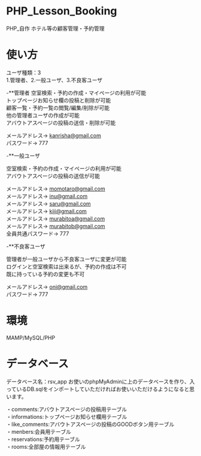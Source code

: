 # PHP_Lesson_Booking
PHP_自作 ホテル等の顧客管理・予約管理
# 使い方
ユーザ種類：3<br>
1.管理者、2.一般ユーザ、3.不良客ユーザ


-**管理者
  空室検索・予約の作成・マイページの利用が可能<br>
トップページお知らせ欄の投稿と削除が可能<br>
顧客一覧・予約一覧の閲覧/編集/削除が可能<br>
他の管理者ユーザの作成が可能<br>
アバウトアスページの投稿の送信・削除が可能<br>

メールアドレス→ kanrisha@gmail.com<br>
パスワード→ 777


-**一般ユーザ

空室検索・予約の作成・マイページの利用が可能<br>
アバウトアスページの投稿の送信が可能<br>

メールアドレス→ momotaro@gmail.com<br>
メールアドレス→ inu@gmail.com<br>
メールアドレス→ saru@gmail.com<br>
メールアドレス→ kiji@gmail.com<br>
メールアドレス→ murabitoa@gmail.com<br>
メールアドレス→ murabitob@gmail.com<br>
全員共通パスワード→ 777


-**不良客ユーザ

管理者が一般ユーザから不良客ユーザに変更が可能<br>
ログインと空室検索は出来るが、予約の作成は不可<br>
既に持っている予約の変更も不可<br>

メールアドレス→ oni@gmail.com<br>
パスワード→ 777

# 環境
MAMP/MySQL/PHP

# データベース
データベース名：rsv_app
お使いのphpMyAdminに上のデータベースを作り、入っているDB.sqlをインポートしていただければお使いいただけるようになると思います。

・comments:アバウトアスページの投稿用テーブル<br>
・informations:トップページお知らせ欄用テーブル<br>
・like_comments:アバウトアスページの投稿のGOODボタン用テーブル<br>
・menbers:会員用テーブル<br>
・reservations:予約用テーブル<br>
・rooms:全部屋の情報用テーブル

